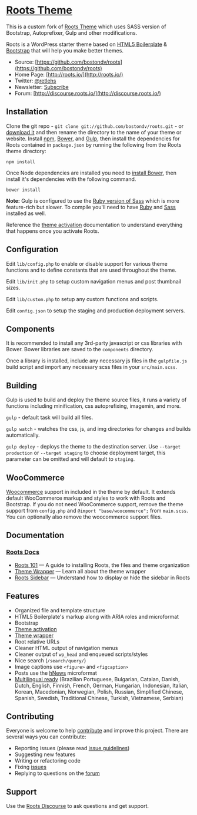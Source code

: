 # [Roots Theme](http://roots.io/)

This is a custom fork of [Roots Theme](http://roots.io/) which uses SASS version of Bootstrap, Autoprefixer, Gulp and other modifications.

Roots is a WordPress starter theme based on [HTML5 Boilerplate](http://html5boilerplate.com/) & [Bootstrap](http://getbootstrap.com/) that will help you make better themes.

* Source: [https://github.com/bostondv/roots](https://github.com/bostondv/roots)
* Home Page: [http://roots.io/](http://roots.io/)
* Twitter: [@retlehs](https://twitter.com/retlehs)
* Newsletter: [Subscribe](http://roots.io/subscribe/)
* Forum: [http://discourse.roots.io/](http://discourse.roots.io/)

## Installation

Clone the git repo - `git clone git://github.com/bostondv/roots.git` - or [download it](https://github.com/bostondv/roots/zipball/master) and then rename the directory to the name of your theme or website. Install [npm](http://nodejs.org), [Bower](http://bower.io), and [Gulp](http://gulpjs.com/), then install the dependencies for Roots contained in `package.json` by running the following from the Roots theme directory:

```
npm install
```

Once Node dependencies are installed you need to [install Bower](http://bower.io/), then install it's dependencies with the following command.

```
bower install
```

**Note:** Gulp is configured to use the [Ruby version of Sass](https://github.com/sindresorhus/gulp-ruby-sass) which is more feature-rich but slower. To compile you'll need to have [Ruby](http://rubylang.org) and [Sass](http://sass-lang.com) installed as well.

Reference the [theme activation](http://roots.io/roots-101/#theme-activation) documentation to understand everything that happens once you activate Roots.

## Configuration

Edit `lib/config.php` to enable or disable support for various theme functions and to define constants that are used throughout the theme.

Edit `lib/init.php` to setup custom navigation menus and post thumbnail sizes.

Edit `lib/custom.php` to setup any custom functions and scripts.

Edit `config.json` to setup the staging and production deployment servers.

## Components

It is recommended to install any 3rd-party javascript or css libraries with Bower. Bower libraries are saved to the `components` directory.

Once a library is installed, include any necessary js files in the `gulpfile.js` build script and import any necessary scss files in your `src/main.scss`.

## Building

Gulp is used to build and deploy the theme source files, it runs a variety of functions including minification, css autoprefixing, imagemin, and more.

`gulp` - default task will build all files.

`gulp watch` - watches the css, js, and img directories for changes and builds automatically.

`gulp deploy` - deploys the theme to the destination server. Use `--target production` or `--target staging` to choose deployment target, this parameter can be omitted and will default to `staging`.

## WooCommerce

[Woocommerce](http://www.woothemes.com/woocommerce/) support in included in the theme by default. It extends default WooCommerce markup and styles to work with Roots and Bootstrap. If you do not need WooCommerce support, remove the theme support from `config.php` and `@import "base/woocommerce";` from `main.scss`. You can optionally also remove the woocommerce support files.

## Documentation

### [Roots Docs](http://roots.io/docs/)

* [Roots 101](http://roots.io/roots-101/) — A guide to installing Roots, the files and theme organization
* [Theme Wrapper](http://roots.io/an-introduction-to-the-roots-theme-wrapper/) — Learn all about the theme wrapper
* [Roots Sidebar](http://roots.io/the-roots-sidebar/) — Understand how to display or hide the sidebar in Roots

## Features

* Organized file and template structure
* HTML5 Boilerplate's markup along with ARIA roles and microformat
* Bootstrap
* [Theme activation](http://roots.io/roots-101/#theme-activation)
* [Theme wrapper](http://roots.io/an-introduction-to-the-roots-theme-wrapper/)
* Root relative URLs
* Cleaner HTML output of navigation menus
* Cleaner output of `wp_head` and enqueued scripts/styles
* Nice search (`/search/query/`)
* Image captions use `<figure>` and `<figcaption>`
* Posts use the [hNews](http://microformats.org/wiki/hnews) microformat
* [Multilingual ready](http://roots.io/wpml/) (Brazilian Portuguese, Bulgarian, Catalan, Danish, Dutch, English, Finnish, French, German, Hungarian, Indonesian, Italian, Korean, Macedonian, Norwegian, Polish, Russian, Simplified Chinese, Spanish, Swedish, Traditional Chinese, Turkish, Vietnamese, Serbian)

## Contributing

Everyone is welcome to help [contribute](CONTRIBUTING.md) and improve this project. There are several ways you can contribute:

* Reporting issues (please read [issue guidelines](https://github.com/necolas/issue-guidelines))
* Suggesting new features
* Writing or refactoring code
* Fixing [issues](https://github.com/roots/roots/issues)
* Replying to questions on the [forum](http://discourse.roots.io/)

## Support

Use the [Roots Discourse](http://discourse.roots.io/) to ask questions and get support.
